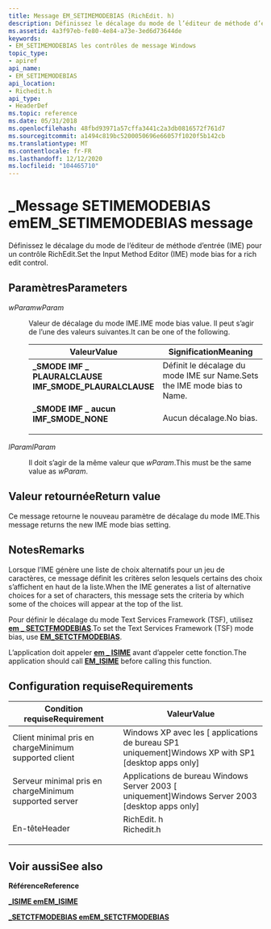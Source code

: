 ```yaml
---
title: Message EM_SETIMEMODEBIAS (RichEdit. h)
description: Définissez le décalage du mode de l’éditeur de méthode d’entrée (IME) pour un contrôle RichEdit.
ms.assetid: 4a3f97eb-fe80-4e84-a73e-3ed6d73644de
keywords:
- EM_SETIMEMODEBIAS les contrôles de message Windows
topic_type:
- apiref
api_name:
- EM_SETIMEMODEBIAS
api_location:
- Richedit.h
api_type:
- HeaderDef
ms.topic: reference
ms.date: 05/31/2018
ms.openlocfilehash: 48fbd93971a57cffa3441c2a3db0816572f761d7
ms.sourcegitcommit: a1494c819bc5200050696e66057f1020f5b142cb
ms.translationtype: MT
ms.contentlocale: fr-FR
ms.lasthandoff: 12/12/2020
ms.locfileid: "104465710"
---
```

# <a name="em_setimemodebias-message"></a><span data-ttu-id="7ec7a-104">\_Message SETIMEMODEBIAS em</span><span class="sxs-lookup"><span data-stu-id="7ec7a-104">EM\_SETIMEMODEBIAS message</span></span>

<span data-ttu-id="7ec7a-105">Définissez le décalage du mode de l’éditeur de méthode d’entrée (IME) pour un contrôle RichEdit.</span><span class="sxs-lookup"><span data-stu-id="7ec7a-105">Set the Input Method Editor (IME) mode bias for a rich edit control.</span></span>

## <a name="parameters"></a><span data-ttu-id="7ec7a-106">Paramètres</span><span class="sxs-lookup"><span data-stu-id="7ec7a-106">Parameters</span></span>

<dl> <dt>

<span data-ttu-id="7ec7a-107">*wParam*</span><span class="sxs-lookup"><span data-stu-id="7ec7a-107">*wParam*</span></span> 
</dt> <dd>

<span data-ttu-id="7ec7a-108">Valeur de décalage du mode IME.</span><span class="sxs-lookup"><span data-stu-id="7ec7a-108">IME mode bias value.</span></span> <span data-ttu-id="7ec7a-109">Il peut s’agir de l’une des valeurs suivantes.</span><span class="sxs-lookup"><span data-stu-id="7ec7a-109">It can be one of the following.</span></span>



| <span data-ttu-id="7ec7a-110">Valeur</span><span class="sxs-lookup"><span data-stu-id="7ec7a-110">Value</span></span>                                                                                                                                                                                        | <span data-ttu-id="7ec7a-111">Signification</span><span class="sxs-lookup"><span data-stu-id="7ec7a-111">Meaning</span></span>                                    |
|----------------------------------------------------------------------------------------------------------------------------------------------------------------------------------------------|--------------------------------------------|
| <span id="IMF_SMODE_PLAURALCLAUSE"></span><span id="imf_smode_plauralclause"></span><dl> <span data-ttu-id="7ec7a-112"><dt>**\_SMODE IMF \_ PLAURALCLAUSE**</dt></span><span class="sxs-lookup"><span data-stu-id="7ec7a-112"><dt>**IMF\_SMODE\_PLAURALCLAUSE**</dt></span></span> </dl> | <span data-ttu-id="7ec7a-113">Définit le décalage du mode IME sur Name.</span><span class="sxs-lookup"><span data-stu-id="7ec7a-113">Sets the IME mode bias to Name.</span></span><br/> |
| <span id="IMF_SMODE_NONE"></span><span id="imf_smode_none"></span><dl> <span data-ttu-id="7ec7a-114"><dt>**\_SMODE IMF \_ aucun**</dt></span><span class="sxs-lookup"><span data-stu-id="7ec7a-114"><dt>**IMF\_SMODE\_NONE**</dt></span></span> </dl>                            | <span data-ttu-id="7ec7a-115">Aucun décalage.</span><span class="sxs-lookup"><span data-stu-id="7ec7a-115">No bias.</span></span><br/>                        |



 

</dd> <dt>

<span data-ttu-id="7ec7a-116">*lParam*</span><span class="sxs-lookup"><span data-stu-id="7ec7a-116">*lParam*</span></span> 
</dt> <dd>

<span data-ttu-id="7ec7a-117">Il doit s’agir de la même valeur que *wParam*.</span><span class="sxs-lookup"><span data-stu-id="7ec7a-117">This must be the same value as *wParam*.</span></span>

</dd> </dl>

## <a name="return-value"></a><span data-ttu-id="7ec7a-118">Valeur retournée</span><span class="sxs-lookup"><span data-stu-id="7ec7a-118">Return value</span></span>

<span data-ttu-id="7ec7a-119">Ce message retourne le nouveau paramètre de décalage du mode IME.</span><span class="sxs-lookup"><span data-stu-id="7ec7a-119">This message returns the new IME mode bias setting.</span></span>

## <a name="remarks"></a><span data-ttu-id="7ec7a-120">Notes</span><span class="sxs-lookup"><span data-stu-id="7ec7a-120">Remarks</span></span>

<span data-ttu-id="7ec7a-121">Lorsque l’IME génère une liste de choix alternatifs pour un jeu de caractères, ce message définit les critères selon lesquels certains des choix s’affichent en haut de la liste.</span><span class="sxs-lookup"><span data-stu-id="7ec7a-121">When the IME generates a list of alternative choices for a set of characters, this message sets the criteria by which some of the choices will appear at the top of the list.</span></span>

<span data-ttu-id="7ec7a-122">Pour définir le décalage du mode Text Services Framework (TSF), utilisez [**em \_ SETCTFMODEBIAS**](em-setctfmodebias.md).</span><span class="sxs-lookup"><span data-stu-id="7ec7a-122">To set the Text Services Framework (TSF) mode bias, use [**EM\_SETCTFMODEBIAS**](em-setctfmodebias.md).</span></span>

<span data-ttu-id="7ec7a-123">L’application doit appeler [**em \_ ISIME**](em-isime.md) avant d’appeler cette fonction.</span><span class="sxs-lookup"><span data-stu-id="7ec7a-123">The application should call [**EM\_ISIME**](em-isime.md) before calling this function.</span></span>

## <a name="requirements"></a><span data-ttu-id="7ec7a-124">Configuration requise</span><span class="sxs-lookup"><span data-stu-id="7ec7a-124">Requirements</span></span>



| <span data-ttu-id="7ec7a-125">Condition requise</span><span class="sxs-lookup"><span data-stu-id="7ec7a-125">Requirement</span></span> | <span data-ttu-id="7ec7a-126">Valeur</span><span class="sxs-lookup"><span data-stu-id="7ec7a-126">Value</span></span> |
|-------------------------------------|---------------------------------------------------------------------------------------|
| <span data-ttu-id="7ec7a-127">Client minimal pris en charge</span><span class="sxs-lookup"><span data-stu-id="7ec7a-127">Minimum supported client</span></span><br/> | <span data-ttu-id="7ec7a-128">Windows XP avec les \[ applications de bureau SP1 uniquement\]</span><span class="sxs-lookup"><span data-stu-id="7ec7a-128">Windows XP with SP1 \[desktop apps only\]</span></span><br/>                                  |
| <span data-ttu-id="7ec7a-129">Serveur minimal pris en charge</span><span class="sxs-lookup"><span data-stu-id="7ec7a-129">Minimum supported server</span></span><br/> | <span data-ttu-id="7ec7a-130">Applications de bureau Windows Server 2003 \[ uniquement\]</span><span class="sxs-lookup"><span data-stu-id="7ec7a-130">Windows Server 2003 \[desktop apps only\]</span></span><br/>                                  |
| <span data-ttu-id="7ec7a-131">En-tête</span><span class="sxs-lookup"><span data-stu-id="7ec7a-131">Header</span></span><br/>                   | <dl> <span data-ttu-id="7ec7a-132"><dt>RichEdit. h</dt></span><span class="sxs-lookup"><span data-stu-id="7ec7a-132"><dt>Richedit.h</dt></span></span> </dl> |



## <a name="see-also"></a><span data-ttu-id="7ec7a-133">Voir aussi</span><span class="sxs-lookup"><span data-stu-id="7ec7a-133">See also</span></span>

<dl> <dt>

<span data-ttu-id="7ec7a-134">**Référence**</span><span class="sxs-lookup"><span data-stu-id="7ec7a-134">**Reference**</span></span>
</dt> <dt>

[<span data-ttu-id="7ec7a-135">**\_ISIME em**</span><span class="sxs-lookup"><span data-stu-id="7ec7a-135">**EM\_ISIME**</span></span>](em-isime.md)
</dt> <dt>

[<span data-ttu-id="7ec7a-136">**\_SETCTFMODEBIAS em**</span><span class="sxs-lookup"><span data-stu-id="7ec7a-136">**EM\_SETCTFMODEBIAS**</span></span>](em-setctfmodebias.md)
</dt> </dl>

 

 





